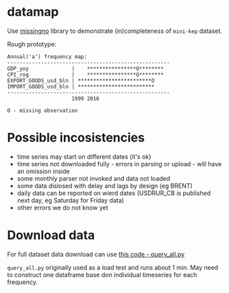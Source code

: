 # datamap

Use [missingno](https://github.com/ResidentMario/missingno) library to demonstrate (in)completeness of ```mini-kep``` dataset.

Rough prototype:
```
Annual('a') frequency map:
-----------------------------------------------------
GDP_yoy              |    ****************O********
CPI_rog              |    ****************O********
EXPORT_GOODS_usd_bln | ************************O
IMPORT_GOODS_usd_bln | *************************
-----------------------------------------------------
                     1999 2016

O - missing observation
```

# Possible incosistencies

- time series may start on different dates (it's ok)
- time series not downloaded fully - errors in parsing or upload - will have an omission inside
- some monthly parser not invoked and data not loaded 
- some data dislosed with delay and lags by design (eg BRENT)
- daily data can be reported on wierd dates (USDRUR_CB is published next day, eg Saturday for Friday data)
- other errors we do not know yet

# Download data 

For full dataset data download can use [this code - query_all.py](https://github.com/mini-kep/user-charts/blob/master/query_all.py)

`query_all.py` originally used as a load test and runs about 1 min. May need to construct one dataframe base don individual timeseries for each frequency.

